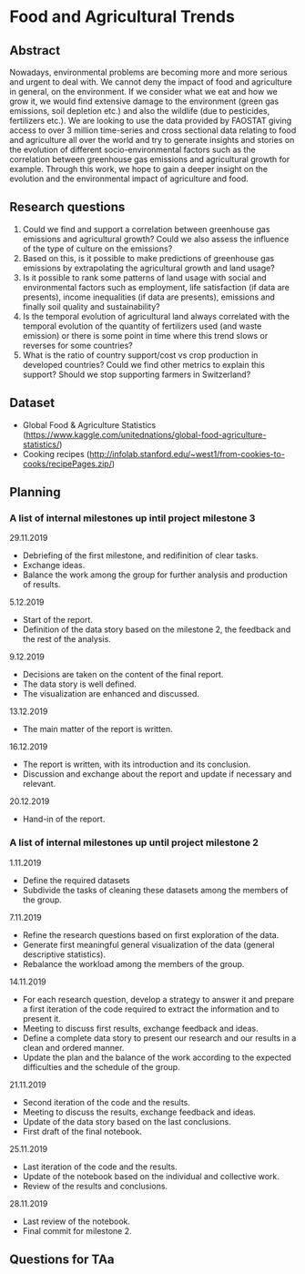 # Food and Agricultural Trends

## Abstract
Nowadays, environmental problems are becoming more and more serious and urgent to deal with. We cannot deny the impact of food and agriculture in general, on the environment. If we consider what we eat and how we grow it, we would find extensive damage to the environment (green gas emissions, soil depletion etc.) and also the wildlife (due to pesticides, fertilizers etc.). We are looking to use the data provided by FAOSTAT giving access to over 3 million time-series and cross sectional data relating to food and agriculture all over the world and try to generate insights and stories on the evolution of different socio-environmental factors such as the correlation between greenhouse gas emissions and agricultural growth for example. Through this work, we hope to gain a deeper insight on the evolution and the environmental impact of agriculture and food. 

## Research questions

1. Could we find and support a correlation between greenhouse gas emissions and agricultural growth? Could we also assess the influence of the type of culture on the emissions?
1. Based on this, is it possible to make predictions of greenhouse gas emissions by extrapolating the agricultural growth and land usage?
1. Is it possible to rank some patterns of land usage with social and environmental factors such as employment, life satisfaction (if data are presents), income inequalities (if data are presents), emissions and finally soil quality and sustainability?
1. Is the temporal evolution of agricultural land always correlated with the temporal evolution of the quantity of fertilizers used (and waste emission) or there is some point in time where this trend slows or reverses for some countries?
1. What is the ratio of country support/cost vs crop production in developed countries? Could we find other metrics to explain this support? Should we stop supporting farmers in Switzerland?

## Dataset
* Global Food & Agriculture Statistics (https://www.kaggle.com/unitednations/global-food-agriculture-statistics/)
* Cooking recipes (http://infolab.stanford.edu/~west1/from-cookies-to-cooks/recipePages.zip/)

## Planning

### A list of internal milestones up intil project milestone 3

29.11.2019
* Debriefing of the first milestone, and redifinition of clear tasks.
* Exchange ideas.
* Balance the work among the group for further analysis and production of results.

5.12.2019
* Start of the report.
* Definition of the data story based on the milestone 2, the feedback and the rest of the analysis.

9.12.2019
* Decisions are taken on the content of the final report.
* The data story is well defined.
* The visualization are enhanced and discussed.

13.12.2019
* The main matter of the report is written.

16.12.2019
* The report is written, with its introduction and its conclusion.
* Discussion and exchange about the report and update if necessary and relevant.

20.12.2019
* Hand-in of the report.

### A list of internal milestones up until project milestone 2
1.11.2019
* Define the required datasets
* Subdivide the tasks of cleaning these datasets among the members of the group.

7.11.2019
* Refine the research questions based on first exploration of the data.
* Generate first meaningful general visualization of the data (general descriptive statistics).
* Rebalance the workload among the members of the group.

14.11.2019
* For each research question, develop a strategy to answer it and prepare a first iteration of the code required to extract the information and to present it.
* Meeting to discuss first results, exchange feedback and ideas.
* Define a complete data story to present our research and our results in a clean and ordered manner.
* Update the plan and the balance of the work according to the expected difficulties and the schedule of the group.

21.11.2019
* Second iteration of the code and the results.
* Meeting to discuss the results, exchange feedback and ideas.
* Update of the data story based on the last conclusions.
* First draft of the final notebook.

25.11.2019
* Last iteration of the code and the results.
* Update of the notebook based on the individual and collective work.
* Review of the results and conclusions.

28.11.2019
* Last review of the notebook.
* Final commit for milestone 2.




## Questions for TAa

